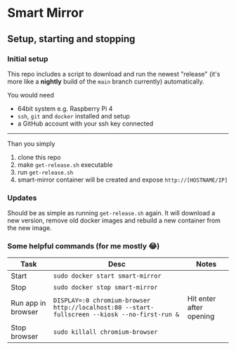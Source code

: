 # Smart Mirror

## Setup, starting and stopping

### Initial setup

This repo includes a script to download and run the newest "release" (it's more like a **nightly** build of the `main` branch currently) automatically.

You would need

- 64bit system e.g. Raspberry Pi 4
- `ssh`, `git` and `docker` installed and setup
- a GitHub account with your ssh key connected

---

Than you simply

1. clone this repo
1. make `get-release.sh` executable
1. run `get-release.sh`
1. smart-mirror container will be created and expose `http://[HOSTNAME/IP]`

### Updates

Should be as simple as running `get-release.sh` again. It will download a new version, remove old docker images and rebuild a new container from the new image.

### Some helpful commands (for me mostly 😂)

| Task               | Desc                                                                                          | Notes                   |
| ------------------ | --------------------------------------------------------------------------------------------- | ----------------------- |
| Start              | `sudo docker start smart-mirror`                                                              |                         |
| Stop               | `sudo docker stop smart-mirror`                                                               |                         |
| Run app in browser | `DISPLAY=:0 chromium-browser http://localhost:80 --start-fullscreen --kiosk --no-first-run &` | Hit enter after opening |
| Stop browser       | `sudo killall chromium-browser`                                                               |                         |
